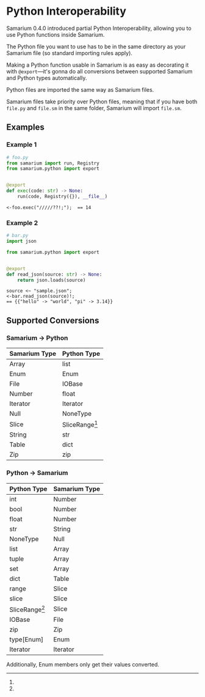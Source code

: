 # Python Interoperability

Samarium 0.4.0 introduced partial Python Interoperability, allowing you to use
Python functions inside Samarium.

The Python file you want to use has to be in the same directory as your Samarium
file (so standard importing rules apply).

Making a Python function usable in Samarium is as easy as decorating it with
`@export`—it's gonna do all conversions between supported Samarium and Python
types automatically.

Python files are imported the same way as Samarium files.

Samarium files take priority over Python files, meaning that if you have both
`file.py` and `file.sm` in the same folder, Samarium will import `file.sm`.

## Examples

### Example 1
```py
# foo.py
from samarium import run, Registry
from samarium.python import export


@export
def exec(code: str) -> None:
    run(code, Registry({}), __file__)
```
```sm
<-foo.exec("/////??!;");  == 14
```

### Example 2
```py
# bar.py
import json

from samarium.python import export


@export
def read_json(source: str) -> None:
    return json.loads(source)
```
```sm
source <~ "sample.json";
<-bar.read_json(source)!;
== {{"hello" -> "world", "pi" -> 3.14}}
```

## Supported Conversions

### Samarium → Python
Samarium Type | Python Type
---           | ---
Array         | list
Enum          | Enum
File          | IOBase
Number        | float
Iterator      | Iterator
Null          | NoneType
Slice         | SliceRange[^1]
String        | str
Table         | dict
Zip           | zip

[^1]: 

### Python → Samarium
Python Type    | Samarium Type
---            | ---
int            | Number
bool           | Number
float          | Number
str            | String
NoneType       | Null
list           | Array
tuple          | Array
set            | Array
dict           | Table
range          | Slice
slice          | Slice
SliceRange[^1] | Slice
IOBase         | File
zip            | Zip
type[Enum]     | Enum
Iterator       | Iterator

Additionally, Enum members only get their values converted.

[^1]: Samarium Slices can act as both Python `range`s and `slice`s, therefore a
`SliceRange` object is being returned. It only has 2 properties, `range` and
`slice`, which return exactly those objects.